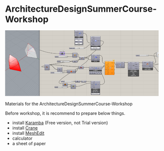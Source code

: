 # ArchitectureDesignSummerCourse-Workshop

<img src=https://github.com/hrntsm/ArchitectureDesignSummerCourse-Workshop/blob/master/image/Thumbnail.png width=500>

Materials for the ArchitectureDesignSummerCourse-Workshop

Before workshop, it is recommend to prepare below things.

+ install [Karamba](https://www.food4rhino.com/app/karamba3d) (Free version, not Trial version)
+ install [Crane](https://www.food4rhino.com/app/crane)
+ install [MeshEdit](https://www.food4rhino.com/app/meshedit)
+ calculator
+ a sheet of paper

